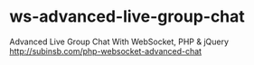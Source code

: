 # ws-advanced-live-group-chat
Advanced Live Group Chat With WebSocket, PHP &amp; jQuery http://subinsb.com/php-websocket-advanced-chat
